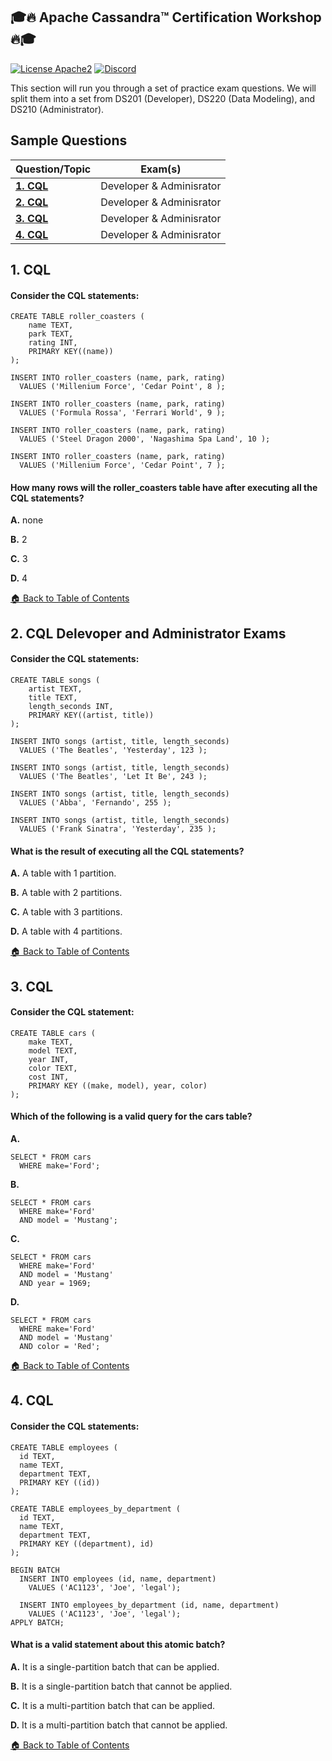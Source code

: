 ## 🎓🔥 Apache Cassandra™ Certification Workshop 🔥🎓

[![License Apache2](https://img.shields.io/hexpm/l/plug.svg)](http://www.apache.org/licenses/LICENSE-2.0)
[![Discord](https://img.shields.io/discord/685554030159593522)](https://discord.com/widget?id=685554030159593522&theme=dark)

This section will run you through a set of practice exam questions. We will split them into a set from DS201 (Developer), DS220 (Data Modeling), and DS210 (Administrator). 

## Sample Questions

| Question/Topic | Exam(s)
|---|---|
| **[1. CQL](#1-cql)** | Developer & Adminisrator |
| **[2. CQL](#2-cql)** | Developer & Adminisrator |
| **[3. CQL](#3-cql)** | Developer & Adminisrator |
| **[4. CQL](#4-cql)** | Developer & Adminisrator |


## 1. CQL
#### Consider the CQL statements:
```
CREATE TABLE roller_coasters (
    name TEXT,
    park TEXT,
    rating INT,
    PRIMARY KEY((name))
);

INSERT INTO roller_coasters (name, park, rating) 
  VALUES ('Millenium Force', 'Cedar Point', 8 );

INSERT INTO roller_coasters (name, park, rating) 
  VALUES ('Formula Rossa', 'Ferrari World', 9 );

INSERT INTO roller_coasters (name, park, rating) 
  VALUES ('Steel Dragon 2000', 'Nagashima Spa Land', 10 );

INSERT INTO roller_coasters (name, park, rating) 
  VALUES ('Millenium Force', 'Cedar Point', 7 );
```

#### How many rows will the roller_coasters table have after executing all the CQL statements?

**A.** none

**B.** 2

**C.** 3

**D.** 4


[🏠 Back to Table of Contents](#table-of-contents)

## 2. CQL Delevoper and Administrator Exams
#### Consider the CQL statements:
```
CREATE TABLE songs (
    artist TEXT,
    title TEXT,
    length_seconds INT,
    PRIMARY KEY((artist, title))
);

INSERT INTO songs (artist, title, length_seconds) 
  VALUES ('The Beatles', 'Yesterday', 123 );

INSERT INTO songs (artist, title, length_seconds) 
  VALUES ('The Beatles', 'Let It Be', 243 );

INSERT INTO songs (artist, title, length_seconds) 
  VALUES ('Abba', 'Fernando', 255 );

INSERT INTO songs (artist, title, length_seconds) 
  VALUES ('Frank Sinatra', 'Yesterday', 235 );
```

#### What is the result of executing all the CQL statements?

**A.** A table with 1 partition. 

**B.** A table with 2 partitions.

**C.** A table with 3 partitions.

**D.** A table with 4 partitions.


[🏠 Back to Table of Contents](#table-of-contents)


## 3. CQL
#### Consider the CQL statement:
```
CREATE TABLE cars (
    make TEXT,
    model TEXT,
    year INT,
    color TEXT,
    cost INT,
    PRIMARY KEY ((make, model), year, color)
);
```

#### Which of the following is a valid query for the cars table?

**A.** 
```
SELECT * FROM cars 
  WHERE make='Ford';
```

**B.** 
```
SELECT * FROM cars 
  WHERE make='Ford' 
  AND model = 'Mustang';
```

**C.** 
```
SELECT * FROM cars 
  WHERE make='Ford' 
  AND model = 'Mustang' 
  AND year = 1969;
```

**D.** 
```
SELECT * FROM cars 
  WHERE make='Ford' 
  AND model = 'Mustang' 
  AND color = 'Red';
```

[🏠 Back to Table of Contents](#table-of-contents)

## 4. CQL
#### Consider the CQL statements:
```
CREATE TABLE employees (
  id TEXT,
  name TEXT,
  department TEXT,
  PRIMARY KEY ((id))
);

CREATE TABLE employees_by_department (
  id TEXT,
  name TEXT,
  department TEXT,
  PRIMARY KEY ((department), id)
);

BEGIN BATCH
  INSERT INTO employees (id, name, department) 
    VALUES ('AC1123', 'Joe', 'legal');

  INSERT INTO employees_by_department (id, name, department)
    VALUES ('AC1123', 'Joe', 'legal');
APPLY BATCH;
```
#### What is a valid statement about this atomic batch?

**A.** It is a single-partition batch that can be applied.

**B.** It is a single-partition batch that cannot be applied.

**C.** It is a multi-partition batch that can be applied.

**D.** It is a multi-partition batch that cannot be applied.

[🏠 Back to Table of Contents](#table-of-contents)
